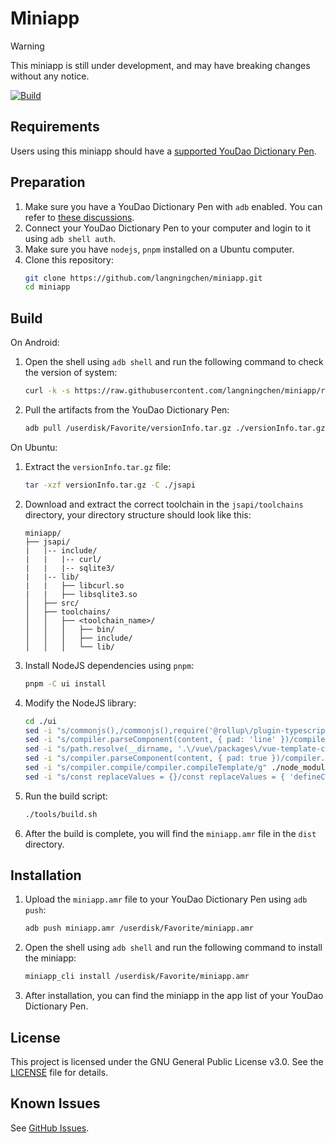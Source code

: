 <!--
 Copyright (C) 2025 Langning Chen
 
 This file is part of miniapp.
 
 miniapp is free software: you can redistribute it and/or modify
 it under the terms of the GNU General Public License as published by
 the Free Software Foundation, either version 3 of the License, or
 (at your option) any later version.
 
 miniapp is distributed in the hope that it will be useful,
 but WITHOUT ANY WARRANTY; without even the implied warranty of
 MERCHANTABILITY or FITNESS FOR A PARTICULAR PURPOSE.  See the
 GNU General Public License for more details.
 
 You should have received a copy of the GNU General Public License
 along with miniapp.  If not, see <https://www.gnu.org/licenses/>.
-->

# Miniapp

> [!WARNING]  
> This miniapp is still under development, and may have breaking changes without any notice.

[![Build](https://github.com/langningchen/miniapp/actions/workflows/build.yml/badge.svg)](https://github.com/langningchen/miniapp/actions/workflows/build.yml)

## Requirements

Users using this miniapp should have a [supported YouDao Dictionary Pen](https://smart.youdao.com/dictPen).

## Preparation

1. Make sure you have a YouDao Dictionary Pen with `adb` enabled. You can refer to [these discussions](https://github.com/orgs/PenUniverse/discussions/).
2. Connect your YouDao Dictionary Pen to your computer and login to it using `adb shell auth`.
3. Make sure you have `nodejs`, `pnpm` installed on a Ubuntu computer.
4. Clone this repository:
   ```bash
   git clone https://github.com/langningchen/miniapp.git
   cd miniapp
   ```

## Build

On Android:

1. Open the shell using `adb shell` and run the following command to check the version of system:
   ```bash
   curl -k -s https://raw.githubusercontent.com/langningchen/miniapp/refs/heads/main/tools/getVersionInfo.sh | bash
   ```
2. Pull the artifacts from the YouDao Dictionary Pen:
   ```bash
   adb pull /userdisk/Favorite/versionInfo.tar.gz ./versionInfo.tar.gz
   ```

On Ubuntu:

1. Extract the `versionInfo.tar.gz` file:
   ```bash
   tar -xzf versionInfo.tar.gz -C ./jsapi
   ```
2. Download and extract the correct toolchain in the `jsapi/toolchains` directory,
   your directory structure should look like this:
   ```
   miniapp/
   ├── jsapi/
   |   |-- include/
   |   |   |-- curl/
   |   |   |-- sqlite3/
   |   |-- lib/
   |   |   ├── libcurl.so
   |   |   ├── libsqlite3.so
   │   ├── src/
   │   ├── toolchains/
   │   │   ├── <toolchain_name>/
   │   │   │   ├── bin/
   │   │   │   ├── include/
   │   │   │   └── lib/
   ```
3. Install NodeJS dependencies using `pnpm`:
   ```bash
   pnpm -C ui install
   ```
4. Modify the NodeJS library: 
   ```bash
   cd ./ui
   sed -i "s/commonjs(),/commonjs(),require('@rollup\/plugin-typescript')(),/g" ./node_modules/aiot-vue-cli/src/libs/rollup.config.js
   sed -i "s/compiler.parseComponent(content, { pad: 'line' })/compiler.parse(content, { pad: 'line' }).descriptor/g" ./node_modules/aiot-vue-cli/web-loaders/falcon-vue-loader/lib/parser.js
   sed -i "s/path.resolve(__dirname, '.\/vue\/packages\/vue-template-compiler\/index.js')/'@vue\/compiler-sfc'/g" ./node_modules/aiot-vue-cli/cli-libs/index.js
   sed -i "s/compiler.parseComponent(content, { pad: true })/compiler.parse(content, { pad: true }).descriptor/g" ./node_modules/aiot-vue-cli/src/libs/parser.js
   sed -i "s/compiler.compile/compiler.compileTemplate/g" ./node_modules/aiot-vue-cli/web-loaders/falcon-vue-loader/lib/template-compiler/index.js
   sed -i "s/const replaceValues = {}/const replaceValues = { 'defineComponent': '' }/g" ./node_modules/aiot-vue-cli/src/libs/rollup.config.js
   ```
5. Run the build script:
   ```bash
   ./tools/build.sh
   ```
6. After the build is complete, you will find the `miniapp.amr` file in the `dist` directory.

## Installation

1. Upload the `miniapp.amr` file to your YouDao Dictionary Pen using `adb push`:
   ```bash
   adb push miniapp.amr /userdisk/Favorite/miniapp.amr
   ```
2. Open the shell using `adb shell` and run the following command to install the miniapp:
   ```bash
   miniapp_cli install /userdisk/Favorite/miniapp.amr
   ```
3. After installation, you can find the miniapp in the app list of your YouDao Dictionary Pen.

## License

This project is licensed under the GNU General Public License v3.0. See the [LICENSE](LICENSE) file for details.

## Known Issues

See [GitHub Issues](https://github.com/langningchen/miniapp/issues).
